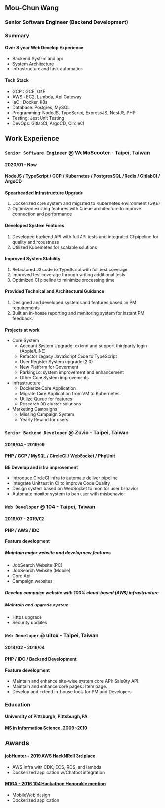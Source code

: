 ## Mou-Chun Wang

### Senior Software Engineer (Backend Development)

### Summary

#### Over 8 year Web Develop Experience

-   Backend System and api
-   System Architecture
-   Infrastructure and task automation

#### Tech Stack

-   GCP : GCE, GKE
-   AWS : EC2, Lambda, Api Gateway
-   IaC : Docker, K8s
-   Database: Postgres, MySQL
-   Programming: NodeJS, TypeScript, ExpressJS, NestJS, PHP
-   Testing: Jest Unit Testing
-   DevOps: GitlabCI, ArgoCD, CircleCI

## Work Experience

### `Senior Software Engineer` @ WeMoScooter - Taipei, Taiwan

#### 2020/01 - Now

#### NodeJS / TypeScript / GCP / Kubernetes / PostgresSQL / Redis / GitlabCI / ArgoCD

#### Spearheaded Infrastructure Upgrade

1. Dockerized core system and migrated to Kubernetes environment (GKE)
2. Optimized existing features with Queue architecture to improve connection and performance

#### Developed System Features

1. Developed backend API with full API tests and integrated CI pipeline for quality and robustness
2. Utilized Kubernetes for scalable solutions

#### Improved System Stability

1. Refactored JS code to TypeScript with full test coverage
2. Improved test coverage through writing additional tests
3. Optimized CI pipeline to minimize processing time

#### Provided Technical and Architectural Guidance

1. Designed and developed systems and features based on PM requirements
2. Built an in-house reporting and monitoring system for instant PM feedback.

#### Projects at work

-   Core System
    -   Account System Upgrade: extend and support thirdparty login (Apple/LINE)
    -   Refactor Legacy JavaScript Code to TypeScript
    -   User Register System upgrade (2.0)
    -   New Platform for Goverment
    -   ParkingLot system improvement and enhancement
    -   Other Core System improvements
-   Infrastructure:
    -   Dockerize Core Application
    -   Migrate Core Application from VM to Kubernetes
    -   Utilize Queue for features
    -   Research DB cluster solutions
-   Marketing Campaigns
    -   Missing Campaign System
    -   Yearly Rewind for users

### `Senior Backend Developer` @ Zuvio - Taipei, Taiwan

#### 2019/04 - 2019/09

#### PHP / GCP / MySQL / CircleCI / WebSocket / PhpUnit

#### BE Develop and infra improvement

-   Introduce CircleCI infra to automate deliver pipeline
-   Integrate Unit test in CI to improve Code Quality
-   Design system based on WebSocket to monitor user behavior
-   Automate monitor system to ban user with misbehavior

### `Web Developer` @ 104 - Taipei, Taiwan

#### 2016/07 - 2019/02

#### PHP / AWS / IDC

#### Feature development

##### Maintain major website and develop new features

-   JobSearch Website (PC)
-   JobSearch Website (Mobile)
-   Core Api
-   Campaign websites

##### Develop campaign website with 100% cloud-based (AWS) infrastructure

##### Maintain and upgrade system

-   Https upgrade
-   Security updates

### `Web Developer` @ uitox - Taipei, Taiwan

#### 2014/02 - 2016/04

#### PHP / IDC / Backend Development

#### Feature development

-   Maintain and enhance site-wise system core API: SaleQty API.
-   Maintain and enhance core pages : Item page.
-   Develop and extend in-house tools for PM and Developers

### Education

#### University of Pittsburgh, Pittsburgh, PA

#### MS in Information Science, 2009~2010

## Awards

#### [jobHunter - 2019 AWS HackNRoll 3rd place](../projects/jobHunter.md)

-   AWS Infra with CDK, ECS, RDS, and lambda
-   Dockerized application w/Chatbot integration

#### [M1GA - 2016 104 Hackathon Honorable mention](../projects/m1ga.html)

-   MobileWeb design
-   Dockerized application
